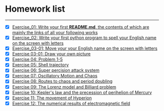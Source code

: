 # Homework list
***
- [x] [Exercise_01: Write your first **README.md**, the contents of which are mainly the links of all your following works](https://github.com/gmd3250679/compuational_physics_N2014301020111/edit/master/README.md)
- [x] [Exercise_02: Write your first python program to spell your English name on the screen with letters](https://github.com/gmd3250679/compuational_physics_N2014301020111/blob/master/The%20Second%20Exercise:%20Print%20your%20name%20on%20the%20screen)
- [x] [Exercise_03-01: Move your your English name on the screen with letters](https://github.com/gmd3250679/compuational_physics_N2014301020111/blob/master/Exercise_03(1).py)
- [x] [Exercise 03-01: Draw your own picture](https://github.com/gmd3250679/compuational_physics_N2014301020111/blob/master/Exercise_03(2).py)
- [x] [Exercise 04: Problem 1-5](https://github.com/gmd3250679/compuational_physics_N2014301020111/blob/master/Exercise(4).md)
- [x] [Exercise 05: Shell trajectory](https://github.com/gmd3250679/compuational_physics_N2014301020111/blob/master/Exercise-5/Read.md)
- [x] [Exercise 06: Super percision attack system](https://github.com/gmd3250679/compuational_physics_N2014301020111/blob/master/Exercise-6/Read.md)
- [x] [Exercise 07: Oscillatory Motion and Chaos](https://github.com/gmd3250679/compuational_physics_N2014301020111/blob/master/Exercise-7/Read.md)
- [x] [Exercise 08: Routes to chaos and period doubling](https://github.com/gmd3250679/compuational_physics_N2014301020111/blob/master/Exercise-8/Read.md)
- [x] [Exercise 09: The Lorenz model and Billiard problem](https://github.com/gmd3250679/compuational_physics_N2014301020111/blob/master/Exercise-09/Read.md)
- [x] [Exercise 10: Kepler's law and the precession of perihelion of Mercury](https://github.com/gmd3250679/compuational_physics_N2014301020111/blob/master/Exercise-10/Read.md)
- [x] [Exercise 11: The movement of Hyperion](https://github.com/gmd3250679/compuational_physics_N2014301020111/blob/master/Exercise-11/Read.md)
- [x] [Exercise 12: The numerical results of electromagnetic field](https://github.com/gmd3250679/compuational_physics_N2014301020111/blob/master/Exercise-12/Read.md)
